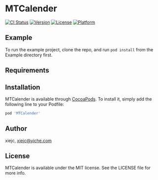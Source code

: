 # MTCalender

[![CI Status](https://img.shields.io/travis/xiejc/MTCalender.svg?style=flat)](https://travis-ci.org/xiejc/MTCalender)
[![Version](https://img.shields.io/cocoapods/v/MTCalender.svg?style=flat)](https://cocoapods.org/pods/MTCalender)
[![License](https://img.shields.io/cocoapods/l/MTCalender.svg?style=flat)](https://cocoapods.org/pods/MTCalender)
[![Platform](https://img.shields.io/cocoapods/p/MTCalender.svg?style=flat)](https://cocoapods.org/pods/MTCalender)

## Example

To run the example project, clone the repo, and run `pod install` from the Example directory first.

## Requirements

## Installation

MTCalender is available through [CocoaPods](https://cocoapods.org). To install
it, simply add the following line to your Podfile:

```ruby
pod 'MTCalender'
```

## Author

xiejc, xiejc@yiche.com

## License

MTCalender is available under the MIT license. See the LICENSE file for more info.
